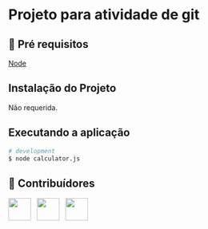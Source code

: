 # Projeto para atividade de git

## 🔐 Pré requisitos

<a href="https://nodejs.dev/">Node</a> &nbsp;

## Instalação do Projeto

Não requerida.

## Executando a aplicação

```bash
# development
$ node calculator.js
```

## 🤝 Contribuídores

<a href="https://github.com/angelogluz"><img src="https://github.com/angelogluz.png" width="45" height="45"></a> &nbsp;
<a href="https://github.com/luishmf02"><img src="https://github.com/luishmf02.png" width="45" height="45"></a> &nbsp;
<a href="https://github.com/Danielc202"><img src="https://github.com/Danielc202.png" width="45" height="45"></a> &nbsp;
